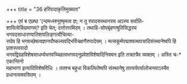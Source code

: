 +++
title = "36 हरिपादाकृतिमुख्यता"

+++
एवं ब एछष्ठ '(न्दमध्स्श्नूश्मृमत्व ज्ञ; न तु रपादसस्थानस्य अऽस्य सर्वाति-  
शायित्वेकिंप्रमाणम्? इति चेत्; दत्तोत्तरमिदम् । तथाहि-सोपबृंहणश्रुतिसिद्धस्य भगवदसाधारण्यातिशयलिङ्गत्वौचित्या-  
त्तदेव हि भगवच्छेषत्वज्ञानपौष्कल्यवद्भिर्विचक्षणैरुपादेयम् । मत्सकूर्मपद्माश्वत्थपत्रादिसंस्थानेष्वपि हि प्राशस्त्ववादो  
भगवद्विग्रहविशेषसाधर्म्यभगवच्चिहत्वभगवदनुप्रवेशविशेषादिनिक्यन इति तत्रतत्रैव व्यक्तम् । अस्ति च-* एकान्तिनो  
महाभागा इत्यादिविशेषविधिः । ततश्च बहुधा विकल्पितेष्वपि संस्थानेषु तात्पर्यपर्यालोचनयाऽस्यैव प्रधानत्वमवसितम् ।